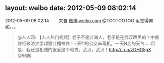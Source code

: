 layout: weibo
date: 2012-05-09 08:02:14
---
<meta name="referrer" content="no-referrer" />

2012-05-09 08:02:14  &nbsp;&nbsp;&nbsp;&nbsp;&nbsp;&nbsp; 来自 <a href="http://weibo.com/" rel="nofollow">微博 weibo.com</a>
@TOOTOOTOO 汝觉得何如。。。
>  @人人网: 【人人热门视频】老子不是非洲人，老子是在武汉晒黑的！中南财经政法大学超强吐槽神作！~开f1的公交车司机，一天N变的天气.....但是，我还是犯贱的很爱这个地方。武汉，武汉！http://t.cn/zOHG5gX @56网 ​​​
